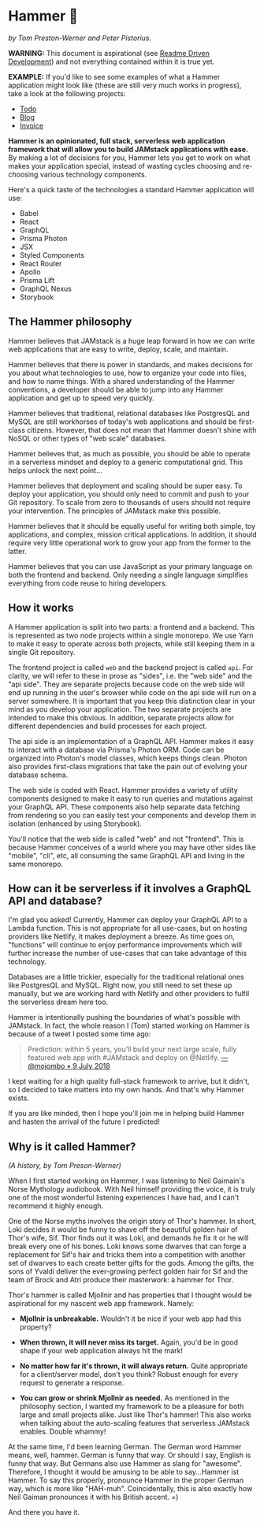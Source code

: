 # Hammer 🔨

_by Tom Preston-Werner and Peter Pistorius._

**WARNING:** This document is aspirational (see [Readme Driven
Development](https://tom.preston-werner.com/2010/08/23/readme-driven-development.html))
and not everything contained within it is true yet.

**EXAMPLE:** If you'd like to see some examples of what a Hammer application
might look like (these are still very much works in progress), take a look at
the following projects:

- [Todo](https://github.com/hammerframework/example-todo)
- [Blog](https://github.com/hammerframework/example-blog)
- [Invoice](https://github.com/hammerframework/example-invoice)

**Hammer is an opinionated, full stack, serverless web application framework
that will allow you to build JAMstack applications with ease.** By making a lot
of decisions for you, Hammer lets you get to work on what makes your application
special, instead of wasting cycles choosing and re-choosing various technology
components.

Here's a quick taste of the technologies a standard Hammer application will use:

- Babel
- React
- GraphQL
- Prisma Photon
- JSX
- Styled Components
- React Router
- Apollo
- Prisma Lift
- GraphQL Nexus
- Storybook

## The Hammer philosophy

Hammer believes that JAMstack is a huge leap forward in how we can write web
applications that are easy to write, deploy, scale, and maintain.

Hammer believes that there is power in standards, and makes decisions for you
about what technologies to use, how to organize your code into files, and how to
name things. With a shared understanding of the Hammer conventions, a developer
should be able to jump into any Hammer application and get up to speed very
quickly.

Hammer believes that traditional, relational databases like PostgresQL and MySQL
are still workhorses of today's web applications and should be first-class
citizens. However, that does not mean that Hammer doesn't shine with NoSQL or
other types of "web scale" databases.

Hammer believes that, as much as possible, you should be able to operate in a
serverless mindset and deploy to a generic computational grid. This helps unlock
the next point...

Hammer believes that deployment and scaling should be super easy. To deploy your
application, you should only need to commit and push to your Git repository. To
scale from zero to thousands of users should not require your intervention. The
principles of JAMstack make this possible.

Hammer believes that it should be equally useful for writing both simple, toy
applications, and complex, mission critical applications. In addition, it should
require very little operational work to grow your app from the former to the
latter.

Hammer believes that you can use JavaScript as your primary language on both the
frontend and backend. Only needing a single language simplifies everything from
code reuse to hiring developers.

## How it works

A Hammer application is split into two parts: a frontend and a backend. This is
represented as two node projects within a single monorepo. We use Yarn to make
it easy to operate across both projects, while still keeping them in a single
Git repository.

The frontend project is called `web` and the backend project is called `api`.
For clarity, we will refer to these in prose as "sides", i.e. the "web side"
and the "api side". They are separate projects because code on the web side
will end up running in the user's browser while code on the api side will run
on a server somewhere. It is important that you keep this distinction clear in
your mind as you develop your application. The two separate projects are
intended to make this obvious. In addition, separate projects allow for
different dependencies and build processes for each project.

The api side is an implementation of a GraphQL API. Hammer makes it easy to
interact with a database via Prisma's Photon ORM. Code can be organized into
Photon's model classes, which keeps things clean. Photon also provides
first-class migrations that take the pain out of evolving your database schema.

The web side is coded with React. Hammer provides a variety of utility
components designed to make it easy to run queries and mutations against your
GraphQL API. These components also help separate data fetching from rendering so
you can easily test your components and develop them in isolation (enhanced by
using Storybook).

You'll notice that the web side is called "web" and not "frontend". This is
because Hammer conceives of a world where you may have other sides like
"mobile", "cli", etc, all consuming the same GraphQL API and living in the same
monorepo.

## How can it be serverless if it involves a GraphQL API and database?

I'm glad you asked! Currently, Hammer can deploy your GraphQL API to a Lambda
function. This is not appropriate for all use-cases, but on hosting providers
like Netlify, it makes deployment a breeze. As time goes on, "functions" will
continue to enjoy performance improvements which will further increase the
number of use-cases that can take advantage of this technology.

Databases are a little trickier, especially for the traditional relational ones
like PostgresQL and MySQL. Right now, you still need to set these up manually,
but we are working hard with Netlify and other providers to fulfil the
serverless dream here too.

Hammer is intentionally pushing the boundaries of what's possible with JAMstack.
In fact, the whole reason I (Tom) started working on Hammer is because of a
tweet I posted some time ago:

> Prediction: within 5 years, you’ll build your next large scale, fully featured
> web app with #JAMstack and deploy on @Netlify. [—@mojombo • 9 July
> 2018](https://twitter.com/mojombo/status/1016506622477135872)

I kept waiting for a high quality full-stack framework to arrive, but it didn't,
so I decided to take matters into my own hands. And that's why Hammer exists.

If you are like minded, then I hope you'll join me in helping build Hammer and
hasten the arrival of the future I predicted!

## Why is it called Hammer?

_(A history, by Tom Preson-Werner)_

When I first started working on Hammer, I was listening to Neil Gaimain's Norse
Mythology audiobook. With Neil himself providing the voice, it is truly one of
the most wonderful listening experiences I have had, and I can't recommend it
highly enough.

One of the Norse myths involves the origin story of Thor's hammer. In short,
Loki decides it would be funny to shave off the beautiful golden hair of Thor's
wife, Sif. Thor finds out it was Loki, and demands he fix it or he will break
every one of his bones. Loki knows some dwarves that can forge a replacement for
Sif's hair and tricks them into a competition with another set of dwarves to
each create better gifts for the gods. Among the gifts, the sons of Yvaldi
deliver the ever-growing perfect golden hair for Sif and the team of Brock and
Atri produce their masterwork: a hammer for Thor.

Thor's hammer is called Mjollnir and has properties that I thought would be
aspirational for my nascent web app framework. Namely:

- **Mjollnir is unbreakable.** Wouldn't it be nice if your web app had this
  property?

- **When thrown, it will never miss its target.** Again, you'd be in good shape
  if your web application always hit the mark!

- **No matter how far it's thrown, it will always return.** Quite appropriate
  for a client/server model, don't you think? Robust enough for every request to
  generate a response.

- **You can grow or shrink Mjollnir as needed.** As mentioned in the philosophy
  section, I wanted my framework to be a pleasure for both large and small
  projects alike. Just like Thor's hammer! This also works when talking about
  the auto-scaling features that serverless JAMstack enables. Double whammy!

At the same time, I'd been learning German. The German word Hammer means, well,
hammer. German is funny that way. Or should I say, English is funny that way.
But Germans also use Hammer as slang for "awesome". Therefore, I thought it
would be amusing to be able to say...Hammer ist Hammer. To say this properly,
pronounce Hammer in the proper German way, which is more like "HAH-muh".
Coincidentally, this is also exactly how Neil Gaiman pronounces it with his
British accent. =)

And there you have it.
